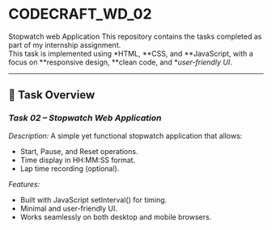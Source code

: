 # CODECRAFT_WD_02
Stopwatch web Application
This repository contains the tasks completed as part of my internship assignment.  
This task is implemented using *HTML, **CSS, and **JavaScript, with a focus on **responsive design, **clean code, and **user-friendly UI*.

---

## 📂 Task Overview
### *Task 02 – Stopwatch Web Application*
*Description:*
A simple yet functional stopwatch application that allows:
- Start, Pause, and Reset operations.
- Time display in HH:MM:SS format.
- Lap time recording (optional).

*Features:*
- Built with JavaScript setInterval() for timing.
- Minimal and user-friendly UI.
- Works seamlessly on both desktop and mobile browsers.
